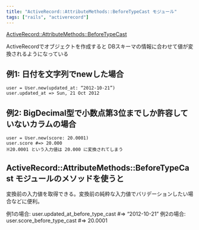 ```yaml
---
title: "ActiveRecord::AttributeMethods::BeforeTypeCast モジュール"
tags: ["rails", "activerecord"]
---
```


[ActiveRecord::AttributeMethods::BeforeTypeCast](https://api.rubyonrails.org/classes/ActiveRecord/AttributeMethods/BeforeTypeCast.html)

ActiveRecordでオブジェクトを作成すると
DBスキーマの情報に合わせて値が変換されるようになっている

## 例1: 日付を文字列でnewした場合
```
user = User.new(updated_at: “2012-10-21”)
user.updated_at => Sun, 21 Oct 2012
```

## 例2: BigDecimal型で小数点第3位までしか許容していないカラムの場合
```
user = User.new(score: 20.0001)
user.score #=> 20.000
※20.0001 という入力値は 20.000 に変換されてしまう
```

## ActiveRecord::AttributeMethods::BeforeTypeCast モジュールのメソッドを使うと
変換前の入力値を取得できる。変換前の純粋な入力値でバリデーションしたい場合などに便利。

例1の場合: user.updated_at_before_type_cast #=> “2012-10-21”
例2の場合: user.score_before_type_cast #=> 20.0001
